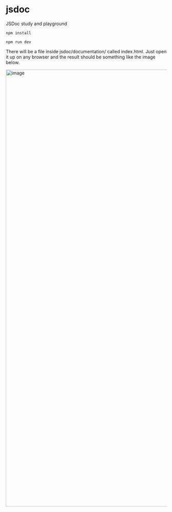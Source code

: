 # jsdoc
JSDoc study and playground

`npm install`

`npm run dev`

There will be a file inside jsdoc/documentation/ called index.html. Just open it up on any browser and the result should be something like the image below.

<img width="1364" alt="image" src="https://user-images.githubusercontent.com/51026238/168113800-211d1852-7b9d-4e3f-b5d2-80ded09a1dc2.png">
